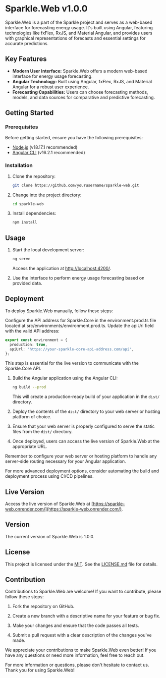 # Sparkle.Web v1.0.0

Sparkle.Web is a part of the Sparkle project and serves as a web-based interface for forecasting energy usage. It's built using Angular, featuring technologies like fxFlex, RxJS, and Material Angular, and provides users with graphical representations of forecasts and essential settings for accurate predictions.

## Key Features

- **Modern User Interface:** Sparkle.Web offers a modern web-based interface for energy usage forecasting.
- **Angular Technology:** Built using Angular, fxFlex, RxJS, and Material Angular for a robust user experience.
- **Forecasting Capabilities:** Users can choose forecasting methods, models, and data sources for comparative and predictive forecasting.

## Getting Started

### Prerequisites

Before getting started, ensure you have the following prerequisites:

- [Node.js](https://nodejs.org/) (v18.17.1 recommended)
- [Angular CLI](https://angular.io/cli) (v16.2.1 recommended)

### Installation

1. Clone the repository:

   ```bash
   git clone https://github.com/yourusername/sparkle-web.git
   ```

2. Change into the project directory:

   ```bash
   cd sparkle-web
   ```

3. Install dependencies:

   ```bash
   npm install
   ```

## Usage

1. Start the local development server:

   ```bash
   ng serve
   ```

   Access the application at [http://localhost:4200/](http://localhost:4200/).

2. Use the interface to perform energy usage forecasting based on provided data.

## Deployment

To deploy Sparkle.Web manually, follow these steps:

Configure the API address for Sparkle.Core in the environment.prod.ts file located at src/environments/environment.prod.ts. Update the apiUrl field with the valid API address:

```typescript
export const environment = {
  production: true,
  apiUrl: 'https://your-sparkle-core-api-address.com/api',
};
```

This step is essential for the live version to communicate with the Sparkle.Core API.

1. Build the Angular application using the Angular CLI:

   ```bash
   ng build --prod
   ```

   This will create a production-ready build of your application in the `dist/` directory.

2. Deploy the contents of the `dist/` directory to your web server or hosting platform of choice.

3. Ensure that your web server is properly configured to serve the static files from the `dist/` directory.

4. Once deployed, users can access the live version of Sparkle.Web at the appropriate URL.

Remember to configure your web server or hosting platform to handle any server-side routing necessary for your Angular application.

For more advanced deployment options, consider automating the build and deployment process using CI/CD pipelines.

## Live Version

Access the live version of Sparkle.Web at [https://sparkle-web.onrender.com/](https://sparkle-web.onrender.com/).

## Version

The current version of Sparkle.Web is 1.0.0.

## License

This project is licensed under the [MIT](LICENSE.md). See the [LICENSE.md](LICENSE.md) file for details.

## Contribution

Contributions to Sparkle.Web are welcome! If you want to contribute, please follow these steps:

1. Fork the repository on GitHub.

2. Create a new branch with a descriptive name for your feature or bug fix.

3. Make your changes and ensure that the code passes all tests.

4. Submit a pull request with a clear description of the changes you've made.

We appreciate your contributions to make Sparkle.Web even better! If you have any questions or need more information, feel free to reach out.

For more information or questions, please don't hesitate to contact us. Thank you for using Sparkle.Web!

